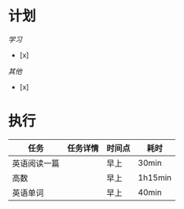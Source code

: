 # **计划**
*学习*
- [x] 

*其他*
- [x] 

# **执行**

| 任务     | 任务详情 | 时间点 | 耗时      |
| ------ | ---- | --- | ------- |
| 英语阅读一篇 |      | 早上  | 30min   |
| 高数     |      | 早上  | 1h15min |
| 英语单词   |      | 早上  | 40min   |

